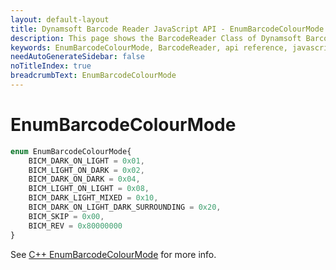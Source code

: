 ```yaml
---
layout: default-layout
title: Dynamsoft Barcode Reader JavaScript API - EnumBarcodeColourMode 
description: This page shows the BarcodeReader Class of Dynamsoft Barcode Reader JavaScript SDK.
keywords: EnumBarcodeColourMode, BarcodeReader, api reference, javascript, js
needAutoGenerateSidebar: false
noTitleIndex: true
breadcrumbText: EnumBarcodeColourMode
---
```



# EnumBarcodeColourMode

```ts
enum EnumBarcodeColourMode{
    BICM_DARK_ON_LIGHT = 0x01, 
    BICM_LIGHT_ON_DARK = 0x02, 
    BICM_DARK_ON_DARK = 0x04, 
    BICM_LIGHT_ON_LIGHT = 0x08,
    BICM_DARK_LIGHT_MIXED = 0x10, 
    BICM_DARK_ON_LIGHT_DARK_SURROUNDING = 0x20, 
    BICM_SKIP = 0x00,
    BICM_REV = 0x80000000
}
```

See [C++ EnumBarcodeColourMode](https://www.dynamsoft.com/barcode-reader/parameters/enum/parameter-mode-enums.html?ver=latest#barcodecolourmode) for more info.